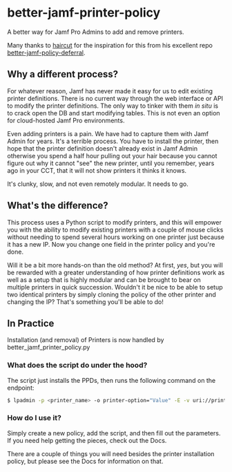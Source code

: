 # better-jamf-printer-policy
A better way for Jamf Pro Admins to add and remove printers.

Many thanks to [haircut](https://github.com/haircut "Haircut's Github") for the inspiration for this from his excellent repo [better-jamf-policy-deferral](https://github.com/haircut/better-jamf-policy-deferral "better-jamf-policy-deferral GitHub repo").

## Why a different process?
For whatever reason, Jamf has never made it easy for us to edit existing printer definitions. There is no current way through the web interface or API to modify the printer definitions. The only way to tinker with them *in situ* is to crack open the DB and start modifying tables. This is not even an option for cloud-hosted Jamf Pro environments.

Even adding printers is a pain. We have had to capture them with Jamf Admin for years. It's a terrible process. You have to install the printer, then hope that the printer definition doesn't already exist in Jamf Admin otherwise you spend a half hour pulling out your hair because you cannot figure out why it cannot "see" the new printer, until you remember, years ago in your CCT, that it will not show printers it thinks it knows.

It's clunky, slow, and not even remotely modular. It needs to go.

## What's the difference?
This process uses a Python script to modify printers, and this will empower you with the ability to modify existing printers with a couple of mouse clicks without needing to spend several hours working on one printer just because it has a new IP. Now you change one field in the printer policy and you're done.

Will it be a bit more hands-on than the old method? At first, *yes*, but you will be rewarded with a greater understanding of how printer definitions work as well as a setup that is highly modular and can be brought to bear on multiple printers in quick succession. Wouldn't it be nice to be able to setup two identical printers by simply cloning the policy of the other printer and changing the IP? That's something you'll be able to do!

## In Practice
Installation (and removal) of Printers is now handled by better_jamf_printer_policy.py

### What does the script do under the hood?
The script just installs the PPDs, then runs the following command on the endpoint:

```bash
$ lpadmin -p <printer_name> -o printer-option="Value" -E -v uri://printer_address/queue_name -P '/Library/Printers/PPDs/Contents/Resources/Some Printer Model 5000.gz' -D "Printer Description"
```

### How do I use it?

Simply create a new policy, add the script, and then fill out the parameters. If you need help getting the pieces, check out the Docs.

There are a couple of things you will need besides the printer installation policy, but please see the Docs for information on that.
